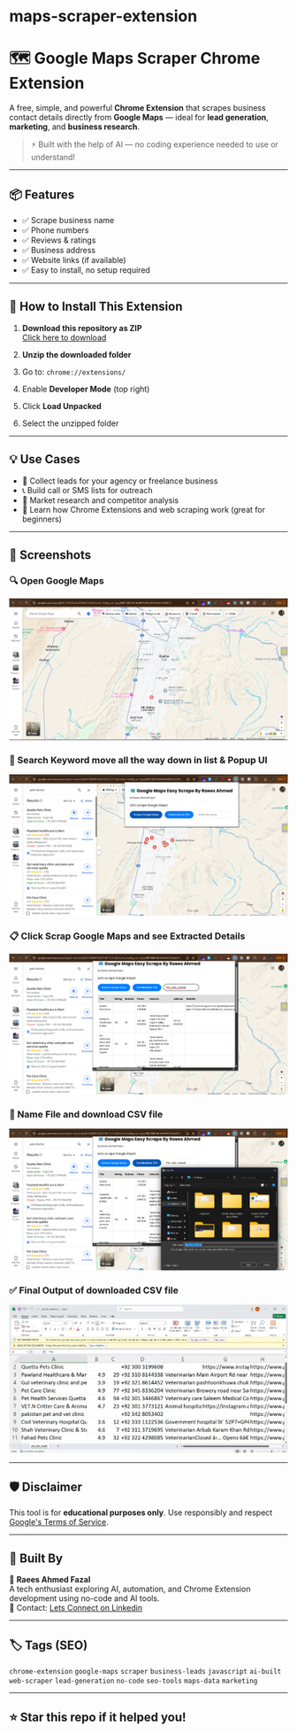 # maps-scraper-extension
# 🗺️ Google Maps Scraper Chrome Extension

A free, simple, and powerful **Chrome Extension** that scrapes business contact details directly from **Google Maps** — ideal for **lead generation**, **marketing**, and **business research**.

> ⚡ Built with the help of AI — no coding experience needed to use or understand!

---

## 📦 Features

- ✅ Scrape business name
- ✅ Phone numbers
- ✅ Reviews & ratings
- ✅ Business address
- ✅ Website links (if available)
- ✅ Easy to install, no setup required

---

## 🔧 How to Install This Extension

1. **Download this repository as ZIP**  
   [Click here to download](https://github.com/raeesahmed7280/maps-scraper-extension/archive/refs/heads/main.zip)

2. **Unzip the downloaded folder**

3. Go to: `chrome://extensions/`

4. Enable **Developer Mode** (top right)

5. Click **Load Unpacked**

6. Select the unzipped folder

---

## 💡 Use Cases

- 📇 Collect leads for your agency or freelance business
- 📞 Build call or SMS lists for outreach
- 💼 Market research and competitor analysis
- 🧠 Learn how Chrome Extensions and web scraping work (great for beginners)

---

## 📸 Screenshots


### 🔍 Open Google Maps
![Screenshot](Screenshots/Screenshot%202025-06-20%20051921.png)

### 🧩 Search Keyword move all the way down in list & Popup UI
![Screenshot](Screenshots/Screenshot%202025-06-20%20052013.png)

### 📋 Click Scrap Google Maps and see Extracted Details 
![Screenshot](Screenshots/Screenshot%202025-06-20%20052048.png)

### 🧭 Name File and download CSV file
![Screenshot](Screenshots/Screenshot%202025-06-20%20052124.png)

### ✅ Final Output of downloaded CSV file
![Screenshot](Screenshots/Screenshot%202025-06-20%20052242.png)


---

## 🛡️ Disclaimer

This tool is for **educational purposes only**. Use responsibly and respect [Google's Terms of Service](https://policies.google.com/terms).

---

## 🧠 Built By

👤 **Raees Ahmed Fazal**  
A tech enthusiast exploring AI, automation, and Chrome Extension development using no-code and AI tools.  
📩 Contact: [Lets Connect on Linkedin](https://www.linkedin.com/in/raeesahmedfazal/)

---

## 🏷️ Tags (SEO)

`chrome-extension` `google-maps` `scraper` `business-leads` `javascript` `ai-built` `web-scraper` `lead-generation` `no-code` `seo-tools` `maps-data` `marketing`

---

## ⭐ Star this repo if it helped you!
